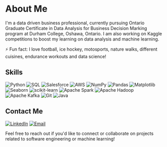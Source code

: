 # About Me
I'm a data driven business professional, currently pursuing Ontario Graduate Certificate in Data Analysis for Business Decision Marking program at Durham College, Oshawa, Ontario. I am also working on Kaggle competitions to boost my learning on data analysis and machine learning.

⚡ Fun fact: I love football, ice hockey, motosports, nature walks, different cuisines, endurance workouts and data science!

## Skills
![Python](https://img.shields.io/badge/-Python-3776AB?logo=python&logoColor=white&style=for-the-badge)
![SQL](https://img.shields.io/badge/-SQL-336791?logo=postgresql&logoColor=white&style=for-the-badge)
![Salesforce](https://img.shields.io/badge/-Salesforce-00A1E0?logo=salesforce&logoColor=white&style=for-the-badge)
![AWS](https://img.shields.io/badge/-AWS-232F3E?logo=amazon-aws&logoColor=white&style=for-the-badge)
![NumPy](https://img.shields.io/badge/-NumPy-013243?logo=numpy&logoColor=white&style=for-the-badge)
![Pandas](https://img.shields.io/badge/-Pandas-150458?logo=pandas&logoColor=white&style=for-the-badge)
![Matplotlib](https://img.shields.io/badge/-Matplotlib-000000?style=flat&logo=python)
![Seaborn](https://img.shields.io/badge/seaborn-%3E%3D0.9.0-yellowgreen)
![scikit-learn](https://img.shields.io/badge/-scikit--learn-F7931E?logo=scikit-learn&logoColor=white&style=for-the-badge)
![Apache Spark](https://img.shields.io/badge/Apache%20Spark-E25A1C?style=for-the-badge&logo=apachespark&logoColor=white)
![Apache Hadoop](https://img.shields.io/badge/Apache_Hadoop-222?&logo=apache-hadoop&logoColor=66CCFF)
![Apache Kafka](https://img.shields.io/badge/-Apache%20Kafka-231F20?logo=apache-kafka&logoColor=white&style=for-the-badge)
![Git](https://img.shields.io/badge/-Git-F05032?logo=git&logoColor=white&style=for-the-badge)
![Java](https://img.shields.io/badge/-Java-007396?logo=java&logoColor=white&style=for-the-badge)

## Contact Me
[![LinkedIn](https://img.shields.io/badge/-LinkedIn-0A66C2?logo=linkedin&logoColor=white&style=for-the-badge)](https://www.linkedin.com/in/pranayagarwal7/)
[![Email](https://img.shields.io/badge/-Email-D14836?logo=gmail&logoColor=white&style=for-the-badge)](mailto:aglpranay@gmail.com)

Feel free to reach out if you'd like to connect or collaborate on projects related to software engineering or machine learning!
